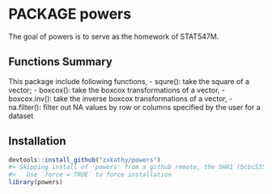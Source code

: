 <!-- README.md is generated from README.Rmd. Please edit that file -->
PACKAGE powers
==============

The goal of powers is to serve as the homework of STAT547M.

Functions Summary
-----------------

This package include following functions, - squre(): take the square of a vector; - boxcox(): take the boxcox transformations of a vector, - boxcox.inv(): take the inverse boxcox transformations of a vector, - na.filter(): filter out NA values by row or columns specified by the user for a dataset

Installation
------------

``` r
devtools::install_github("zxkathy/powers")
#> Skipping install of 'powers' from a github remote, the SHA1 (bcbc535b) has not changed since last install.
#>   Use `force = TRUE` to force installation
library(powers)
```

